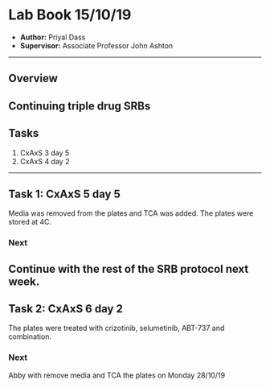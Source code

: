 # Lab Book 15/10/19
- **Author:** Priyal Dass
- **Supervisor:** Associate Professor John Ashton
------------------------------------------------------------------
## Overview

Continuing triple drug SRBs
------------------------------------------------------------------
## Tasks

1. CxAxS 3 day 5
2. CxAxS 4 day 2

------------------------------------------------------------------
## Task 1: CxAxS 5 day 5

Media was removed from the plates and TCA was added. The plates were stored at 4C.

### Next
Continue with the rest of the SRB protocol next week.
------------------------------------------------------------------
## Task 2: CxAxS 6 day 2

The plates were treated with crizotinib, selumetinib, ABT-737 and combination.

### Next
Abby with remove media and TCA the plates on Monday 28/10/19

